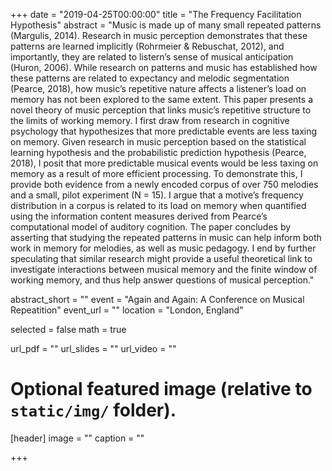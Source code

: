 +++
date = "2019-04-25T00:00:00"
title = "The Frequency Facilitation Hypothesis"
abstract = "Music is made up of many small repeated patterns (Margulis, 2014). Research in music perception demonstrates that these patterns are learned implicitly (Rohrmeier & Rebuschat, 2012), and importantly, they are related to listern’s sense of musical anticipation (Huron, 2006). While research on patterns and music has established how these patterns are related to expectancy and melodic segmentation (Pearce, 2018), how music’s repetitive nature affects a listener’s load on memory has not been explored to the same extent. This paper presents a novel theory of music perception that links music’s repetitive structure to the limits of working memory. I first draw from research in cognitive psychology that hypothesizes that more predictable events are less taxing on memory. Given research in music perception based on the statistical learning hypothesis and the probabilistic prediction hypothesis (Pearce, 2018), I posit that more predictable musical events would be less taxing on memory as a result of more efficient processing. To demonstrate this, I provide both evidence from a newly encoded corpus of over 750 melodies and a small, pilot experiment (N = 15). I argue that a motive’s frequency distribution in a corpus is related to its load on memory when quantified using the information content measures derived from Pearce’s computational model of auditory cognition. The paper concludes by asserting that studying the repeated patterns in music can help inform both work in memory for melodies, as well as music pedagogy. I end by further speculating that similar research might provide a useful theoretical link to investigate interactions between musical memory and the finite window of working memory, and thus help answer questions of musical perception."

abstract_short = ""
event = "Again and Again: A Conference on Musical Repeatition"
event_url = ""
location = "London, England"

selected = false
math = true

url_pdf = ""
url_slides = ""
url_video = ""

# Optional featured image (relative to `static/img/` folder).
[header]
image = ""
caption = ""

+++


